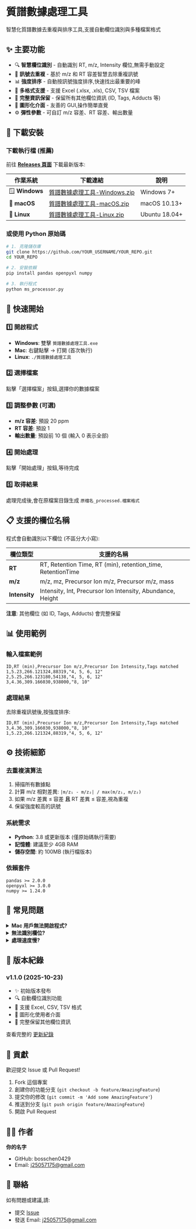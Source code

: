 # 質譜數據處理工具 

智慧化質譜數據去重複與排序工具,支援自動欄位識別與多種檔案格式


## ✨ 主要功能

- 🔍 **智慧欄位識別** - 自動識別 RT, m/z, Intensity 欄位,無需手動設定
- 🧹 **訊號去重複** - 基於 m/z 和 RT 容差智慧去除重複訊號
- 📊 **強度排序** - 自動按訊號強度排序,快速找出最重要的峰
- 📁 **多格式支援** - 支援 Excel (.xlsx, .xls), CSV, TSV 檔案
- 💾 **完整資訊保留** - 保留所有其他欄位資訊 (ID, Tags, Adducts 等)
- 🎨 **圖形化介面** - 友善的 GUI,操作簡單直覺
- ⚙️ **彈性參數** - 可自訂 m/z 容差、RT 容差、輸出數量

## 💾 下載安裝

### 下載執行檔 (推薦)

前往 [**Releases 頁面**](../../releases/latest) 下載最新版本:

| 作業系統 | 下載連結 | 說明 |
|---------|---------|------|
| 🪟 **Windows** | [質譜數據處理工具-Windows.zip](../../releases/latest) | Windows 7+ |
| 🍎 **macOS** | [質譜數據處理工具-macOS.zip](../../releases/latest) | macOS 10.13+ |
| 🐧 **Linux** | [質譜數據處理工具-Linux.zip](../../releases/latest) | Ubuntu 18.04+ |

### 或使用 Python 原始碼

```bash
# 1. 克隆儲存庫
git clone https://github.com/YOUR_USERNAME/YOUR_REPO.git
cd YOUR_REPO

# 2. 安裝依賴
pip install pandas openpyxl numpy

# 3. 執行程式
python ms_processor.py
```

## 🚀 快速開始

### 1️⃣ 開啟程式
- **Windows**: 雙擊 `質譜數據處理工具.exe`
- **Mac**: 右鍵點擊 → 打開 (首次執行)
- **Linux**: `./質譜數據處理工具`

### 2️⃣ 選擇檔案
點擊「選擇檔案」按鈕,選擇你的數據檔案

### 3️⃣ 調整參數 (可選)
- **m/z 容差**: 預設 20 ppm
- **RT 容差**: 預設 1
- **輸出數量**: 預設前 10 個 (輸入 0 表示全部)

### 4️⃣ 開始處理
點擊「開始處理」按鈕,等待完成

### 5️⃣ 取得結果
處理完成後,會在原檔案目錄生成 `原檔名_processed.檔案格式`

## 📋 支援的欄位名稱

程式會自動識別以下欄位 (不區分大小寫):

| 欄位類型 | 支援的名稱 |
|---------|-----------|
| **RT** | RT, Retention Time, RT (min), retention_time, RetentionTime |
| **m/z** | m/z, mz, Precursor Ion m/z, Precursor m/z, mass |
| **Intensity** | Intensity, Int, Precursor Ion Intensity, Abundance, Height |

**注意**: 其他欄位 (如 ID, Tags, Adducts) 會完整保留

## 📊 使用範例

### 輸入檔案範例
```csv
ID,RT (min),Precursor Ion m/z,Precursor Ion Intensity,Tags matched
1,5.23,266.121324,88319,"4, 5, 6, 12"
2,5.25,266.123180,54138,"4, 5, 6, 12"
3,4.36,309.166030,938000,"8, 10"
```

### 處理結果
去除重複訊號後,按強度排序:
```csv
ID,RT (min),Precursor Ion m/z,Precursor Ion Intensity,Tags matched
3,4.36,309.166030,938000,"8, 10"
1,5.23,266.121324,88319,"4, 5, 6, 12"
```

## ⚙️ 技術細節

### 去重複演算法
1. 掃描所有數據點
2. 計算 m/z 相對差異: `|m/z₁ - m/z₂| / max(m/z₁, m/z₂)`
3. 如果 m/z 差異 ≤ 容差 **且** RT 差異 ≤ 容差,視為重複
4. 保留強度較高的訊號

### 系統需求
- **Python**: 3.8 或更新版本 (僅原始碼執行需要)
- **記憶體**: 建議至少 4GB RAM
- **儲存空間**: 約 100MB (執行檔版本)

### 依賴套件
```
pandas >= 2.0.0
openpyxl >= 3.0.0
numpy >= 1.24.0
```

## 🐛 常見問題

<details>
<summary><b>Mac 用戶無法開啟程式?</b></summary>

如果提示「無法打開,因為來自未識別的開發者」:

**方法 1 (推薦)**:
1. 右鍵點擊程式
2. 選擇「打開」
3. 再次點擊「打開」確認

**方法 2**:
```bash
xattr -cr 質譜數據處理工具
```

**方法 3**:
系統偏好設定 → 安全性與隱私 → 仍要打開
</details>

<details>
<summary><b>無法識別欄位?</b></summary>

確認你的檔案:
1. 第一列包含標頭
2. 標頭名稱包含 RT, m/z, Intensity 的關鍵字
3. 欄位中有有效數據 (非空白)

查看錯誤訊息中的「可用的欄位」列表
</details>

<details>
<summary><b>處理速度慢?</b></summary>

對於大型檔案 (>10000 筆):
1. 考慮先篩選數據
2. 使用較大的容差減少運算
3. 使用 Python 原始碼版本 (可能更快)
</details>

## 📝 版本紀錄

### v1.1.0 (2025-10-23)
- ✨ 初始版本發布
- 🔍 自動欄位識別功能
- 📁 支援 Excel, CSV, TSV 格式
- 🎨 圖形化使用者介面
- 💾 完整保留其他欄位資訊

查看完整的 [更新紀錄](CHANGELOG.md)

## 🤝 貢獻

歡迎提交 Issue 或 Pull Request!

1. Fork 這個專案
2. 創建你的功能分支 (`git checkout -b feature/AmazingFeature`)
3. 提交你的修改 (`git commit -m 'Add some AmazingFeature'`)
4. 推送到分支 (`git push origin feature/AmazingFeature`)
5. 開啟 Pull Request



## 👨‍💻 作者

**你的名字**
- GitHub: bosschen0429
- Email: j25057175@gmail.com

## 📧 聯絡

如有問題或建議,請:
- 提交 [Issue](../../issues)
- 發送 Email: j25057175@gmail.com

